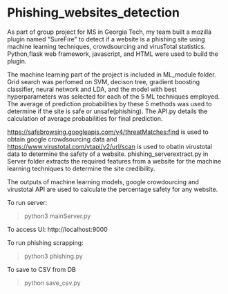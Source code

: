 # Phishing_websites_detection
As part of group project for MS in Georgia Tech, my team built a mozilla plugin named "SureFire" to detect if a website is a phishing site using machine learning techniques, crowdsourcing and virusTotal statistics. Python,flask web framework, javascript, and HTML were used to build the plugin.

The machine learning part of the project is included in ML_module folder. Grid search was perfomed on SVM, decison tree, gradient boosting classifier, neural network and LDA, and the model with best hyperparameters was selected for each of the 5 ML techniques employed. The average of prediction probabilities by these 5 methods was used to determine if the site is safe or unsafe(phishing). The API.py details the calculation of average probabilities for final prediction.

https://safebrowsing.googleapis.com/v4/threatMatches:find is used to obtain google crowdsourcing data and https://www.virustotal.com/vtapi/v2/url/scan is used to obatin virustotal data to determine the safety of a website. phishing_serverextract.py in Server folder extracts the required features from a website for the machine learning techniques to determine the site credibility. 

The outputs of machine learning models, google crowdourcing and virustotal API are used to calculate the percentage safety for any website.

To run server:
>python3 mainServer.py

To access UI:
http://localhost:9000

To run phishing scrapping:
>python3 phishing.py

To save to CSV from DB
>python save_csv.py
